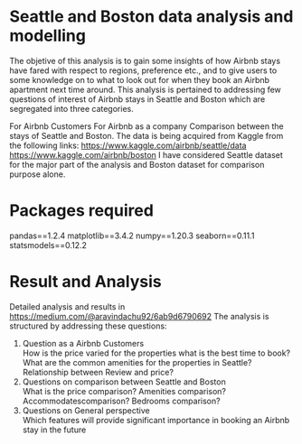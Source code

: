 # Seattle and Boston data analysis and modelling
The objetive of this analysis is to gain some insights of how Airbnb stays have fared with respect to regions, preference etc., and to give users to some knowledge on to what to look out for when they book an Airbnb apartment next time around.
This analysis is pertained to addressing few questions of interest of Airbnb stays in Seattle and Boston which are segregated into three categories.

For Airbnb Customers
For Airbnb as a company
Comparison between the stays of Seattle and Boston.
The data is being acquired from Kaggle from the following links:
https://www.kaggle.com/airbnb/seattle/data
https://www.kaggle.com/airbnb/boston
I have considered Seattle dataset for the major part of the analysis and Boston dataset for comparison purpose alone.

# Packages required
pandas==1.2.4
matplotlib==3.4.2
numpy==1.20.3
seaborn==0.11.1
statsmodels==0.12.2

# Result and Analysis

Detailed analysis and results in https://medium.com/@aravindachu92/6ab9d6790692
The analysis is structured by addressing these questions:
<ol>
  <li> Question as a Airbnb Customers </li>
How is the price varied for the properties
what is the best time to book?
What are the common amenities for the properties in Seattle?
Relationship between Review and price?

  <li> Questions on comparison between Seattle and Boston </li>
What is the price comparison?
Amenities comparison?
Accommodatescomparison?
Bedrooms comparison?

  <li> Questions on General perspective </li>
Which features will provide significant importance in booking an Airbnb stay in the future
</ol>
  


